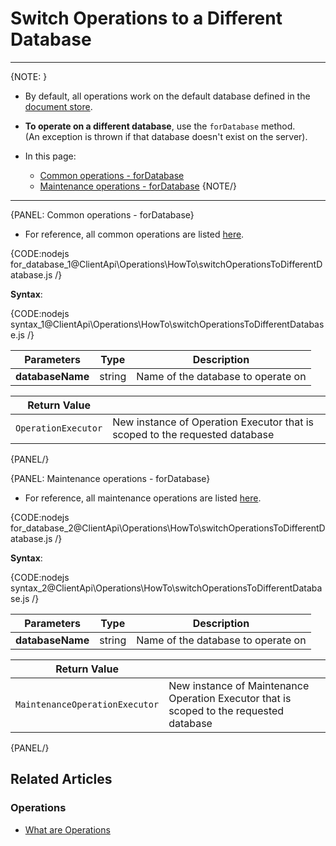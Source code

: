 # Switch Operations to a Different Database

---

{NOTE: }

* By default, all operations work on the default database defined in the [document store](../../../client-api/creating-document-store).

* __To operate on a different database__, use the `forDatabase` method.  
  (An exception is thrown if that database doesn't exist on the server).

* In this page:
    * [Common operations - forDatabase](../../../client-api/operations/how-to/switch-operations-to-a-different-database#common-operations---fordatabase)
    * [Maintenance operations - forDatabase](../../../client-api/operations/how-to/switch-operations-to-a-different-database#maintenance-operations---fordatabase)
{NOTE/}

---

{PANEL: Common operations - forDatabase}

* For reference, all common operations are listed [here](../../../client-api/operations/what-are-operations#common-operations).

{CODE:nodejs for_database_1@ClientApi\Operations\HowTo\switchOperationsToDifferentDatabase.js /}

__Syntax__:

{CODE:nodejs syntax_1@ClientApi\Operations\HowTo\switchOperationsToDifferentDatabase.js /}

| Parameters | Type | Description |
| - | - | - |
| **databaseName** | string | Name of the database to operate on |

| Return Value | |
| - | - |
| `OperationExecutor` | New instance of Operation Executor that is scoped to the requested database |

{PANEL/}

{PANEL: Maintenance operations - forDatabase}

* For reference, all maintenance operations are listed [here](../../../client-api/operations/what-are-operations#maintenance-operations).

{CODE:nodejs for_database_2@ClientApi\Operations\HowTo\switchOperationsToDifferentDatabase.js /}

__Syntax__:

{CODE:nodejs syntax_2@ClientApi\Operations\HowTo\switchOperationsToDifferentDatabase.js /}

| Parameters | Type | Description |
| - | - | - |
| **databaseName** | string | Name of the database to operate on |

| Return Value | |
| - | - |
| `MaintenanceOperationExecutor` | New instance of Maintenance Operation Executor that is scoped to the requested database |

{PANEL/}

## Related Articles

### Operations

- [What are Operations](../../../client-api/operations/what-are-operations)
